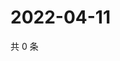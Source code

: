 # 2022-04-11

共 0 条

<!-- BEGIN WEIBO -->
<!-- 最后更新时间 Mon Apr 11 2022 14:19:48 GMT+0800 (China Standard Time) -->

<!-- END WEIBO -->
